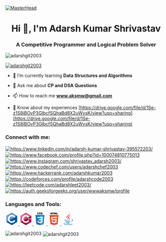 [![MasterHead](https://res.cloudinary.com/practicaldev/image/fetch/s--_R2mKR02--/c_limit%2Cf_auto%2Cfl_progressive%2Cq_auto%2Cw_880/https://s3.us-east-2.amazonaws.com/devletters/covers/matrix.jpeg)](https://adarshgit2003.github.io)

<h1 align="center">Hi 👋, I'm Adarsh Kumar Shrivastav</h1>
<h3 align="center">A Competitive Programmer and Logical Problem Solver</h3>

<p align="left"> <img src="https://komarev.com/ghpvc/?username=adarshgit2003&label=Profile%20views&color=0e75b6&style=flat" alt="adarshgit2003" /> </p>

<p align="left"> <a href="https://github.com/ryo-ma/github-profile-trophy"><img src="https://github-profile-trophy.vercel.app/?username=adarshgit2003" alt="adarshgit2003" /></a> </p>

- 🌱 I’m currently learning **Data Structures and Algorithms**

- 💬 Ask me about **CP and DSA Questions**

- 📫 How to reach me **www.aksmw@gmail.com**

- 📄 Know about my experiences [https://drive.google.com/file/d/1Se-z1S8iBOvP3GlbcfSQhaBd8X2uWvsK/view?usp=sharing](https://drive.google.com/file/d/1Se-z1S8iBOvP3GlbcfSQhaBd8X2uWvsK/view?usp=sharing)

<h3 align="left">Connect with me:</h3>
<p align="left">
<a href="https://linkedin.com/in/https://www.linkedin.com/in/adarsh-kumar-shrivastav-395572203/" target="blank"><img align="center" src="https://raw.githubusercontent.com/rahuldkjain/github-profile-readme-generator/master/src/images/icons/Social/linked-in-alt.svg" alt="https://www.linkedin.com/in/adarsh-kumar-shrivastav-395572203/" height="30" width="40" /></a>
<a href="https://fb.com/https://www.facebook.com/profile.php?id=100074810775013" target="blank"><img align="center" src="https://raw.githubusercontent.com/rahuldkjain/github-profile-readme-generator/master/src/images/icons/Social/facebook.svg" alt="https://www.facebook.com/profile.php?id=100074810775013" height="30" width="40" /></a>
<a href="https://instagram.com/https://www.instagram.com/shrivastav_adarsh2003/" target="blank"><img align="center" src="https://raw.githubusercontent.com/rahuldkjain/github-profile-readme-generator/master/src/images/icons/Social/instagram.svg" alt="https://www.instagram.com/shrivastav_adarsh2003/" height="30" width="40" /></a>
<a href="https://www.codechef.com/users/https://www.codechef.com/users/adarshchef2003" target="blank"><img align="center" src="https://cdn.jsdelivr.net/npm/simple-icons@3.1.0/icons/codechef.svg" alt="https://www.codechef.com/users/adarshchef2003" height="30" width="40" /></a>
<a href="https://www.hackerrank.com/https://www.hackerrank.com/adarshkumar2003" target="blank"><img align="center" src="https://raw.githubusercontent.com/rahuldkjain/github-profile-readme-generator/master/src/images/icons/Social/hackerrank.svg" alt="https://www.hackerrank.com/adarshkumar2003" height="30" width="40" /></a>
<a href="https://codeforces.com/profile/https://codeforces.com/profile/adarshcode2003" target="blank"><img align="center" src="https://raw.githubusercontent.com/rahuldkjain/github-profile-readme-generator/master/src/images/icons/Social/codeforces.svg" alt="https://codeforces.com/profile/adarshcode2003" height="30" width="40" /></a>
<a href="https://www.leetcode.com/https://leetcode.com/adarshleet2003/" target="blank"><img align="center" src="https://raw.githubusercontent.com/rahuldkjain/github-profile-readme-generator/master/src/images/icons/Social/leet-code.svg" alt="https://leetcode.com/adarshleet2003/" height="30" width="40" /></a>
<a href="https://auth.geeksforgeeks.org/user/https://auth.geeksforgeeks.org/user/wwwaksmw/profile" target="blank"><img align="center" src="https://raw.githubusercontent.com/rahuldkjain/github-profile-readme-generator/master/src/images/icons/Social/geeks-for-geeks.svg" alt="https://auth.geeksforgeeks.org/user/wwwaksmw/profile" height="30" width="40" /></a>
</p>

<h3 align="left">Languages and Tools:</h3>
<p align="left"> <a href="https://www.cprogramming.com/" target="_blank" rel="noreferrer"> <img src="https://raw.githubusercontent.com/devicons/devicon/master/icons/c/c-original.svg" alt="c" width="40" height="40"/> </a> <a href="https://www.w3schools.com/cpp/" target="_blank" rel="noreferrer"> <img src="https://raw.githubusercontent.com/devicons/devicon/master/icons/cplusplus/cplusplus-original.svg" alt="cplusplus" width="40" height="40"/> </a> <a href="https://www.w3schools.com/css/" target="_blank" rel="noreferrer"> <img src="https://raw.githubusercontent.com/devicons/devicon/master/icons/css3/css3-original-wordmark.svg" alt="css3" width="40" height="40"/> </a> <a href="https://www.w3.org/html/" target="_blank" rel="noreferrer"> <img src="https://raw.githubusercontent.com/devicons/devicon/master/icons/html5/html5-original-wordmark.svg" alt="html5" width="40" height="40"/> </a> <a href="https://www.java.com" target="_blank" rel="noreferrer"> <img src="https://raw.githubusercontent.com/devicons/devicon/master/icons/java/java-original.svg" alt="java" width="40" height="40"/> </a> </p>

<p><img align="left" src="https://github-readme-stats.vercel.app/api/top-langs?username=adarshgit2003&show_icons=true&locale=en&layout=compact" alt="adarshgit2003" /></p>

<p>&nbsp;<img align="center" src="https://github-readme-stats.vercel.app/api?username=adarshgit2003&show_icons=true&locale=en" alt="adarshgit2003" /></p>
